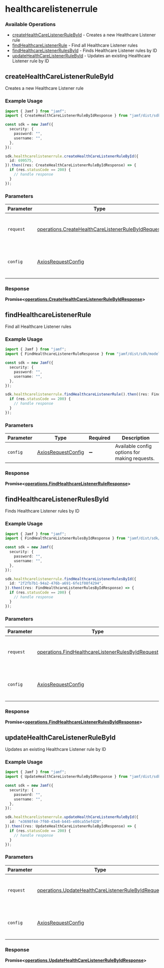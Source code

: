 # healthcarelistenerrule

### Available Operations

* [createHealthCareListenerRuleById](#createhealthcarelistenerrulebyid) - Creates a new Healthcare Listener rule
* [findHealthcareListenerRule](#findhealthcarelistenerrule) - Find all Healthcare Listener rules
* [findHealthcareListenerRulesById](#findhealthcarelistenerrulesbyid) - Finds Healthcare Listener rules by ID
* [updateHealthCareListenerRuleById](#updatehealthcarelistenerrulebyid) - Updates an existing Healthcare Listener rule by ID

## createHealthCareListenerRuleById

Creates a new Healthcare Listener rule

### Example Usage

```typescript
import { Jamf } from "jamf";
import { CreateHealthCareListenerRuleByIdResponse } from "jamf/dist/sdk/models/operations";

const sdk = new Jamf({
  security: {
    password: "",
    username: "",
  },
});

sdk.healthcarelistenerrule.createHealthCareListenerRuleById({
  id: 699575,
}).then((res: CreateHealthCareListenerRuleByIdResponse) => {
  if (res.statusCode == 200) {
    // handle response
  }
});
```

### Parameters

| Parameter                                                                                                                | Type                                                                                                                     | Required                                                                                                                 | Description                                                                                                              |
| ------------------------------------------------------------------------------------------------------------------------ | ------------------------------------------------------------------------------------------------------------------------ | ------------------------------------------------------------------------------------------------------------------------ | ------------------------------------------------------------------------------------------------------------------------ |
| `request`                                                                                                                | [operations.CreateHealthCareListenerRuleByIdRequest](../../models/operations/createhealthcarelistenerrulebyidrequest.md) | :heavy_check_mark:                                                                                                       | The request object to use for the request.                                                                               |
| `config`                                                                                                                 | [AxiosRequestConfig](https://axios-http.com/docs/req_config)                                                             | :heavy_minus_sign:                                                                                                       | Available config options for making requests.                                                                            |


### Response

**Promise<[operations.CreateHealthCareListenerRuleByIdResponse](../../models/operations/createhealthcarelistenerrulebyidresponse.md)>**


## findHealthcareListenerRule

Find all Healthcare Listener rules

### Example Usage

```typescript
import { Jamf } from "jamf";
import { FindHealthcareListenerRuleResponse } from "jamf/dist/sdk/models/operations";

const sdk = new Jamf({
  security: {
    password: "",
    username: "",
  },
});

sdk.healthcarelistenerrule.findHealthcareListenerRule().then((res: FindHealthcareListenerRuleResponse) => {
  if (res.statusCode == 200) {
    // handle response
  }
});
```

### Parameters

| Parameter                                                    | Type                                                         | Required                                                     | Description                                                  |
| ------------------------------------------------------------ | ------------------------------------------------------------ | ------------------------------------------------------------ | ------------------------------------------------------------ |
| `config`                                                     | [AxiosRequestConfig](https://axios-http.com/docs/req_config) | :heavy_minus_sign:                                           | Available config options for making requests.                |


### Response

**Promise<[operations.FindHealthcareListenerRuleResponse](../../models/operations/findhealthcarelistenerruleresponse.md)>**


## findHealthcareListenerRulesById

Finds Healthcare Listener rules by ID

### Example Usage

```typescript
import { Jamf } from "jamf";
import { FindHealthcareListenerRulesByIdResponse } from "jamf/dist/sdk/models/operations";

const sdk = new Jamf({
  security: {
    password: "",
    username: "",
  },
});

sdk.healthcarelistenerrule.findHealthcareListenerRulesById({
  id: "2f2fb7b1-94a2-476b-a691-6fe1f08f4294",
}).then((res: FindHealthcareListenerRulesByIdResponse) => {
  if (res.statusCode == 200) {
    // handle response
  }
});
```

### Parameters

| Parameter                                                                                                              | Type                                                                                                                   | Required                                                                                                               | Description                                                                                                            |
| ---------------------------------------------------------------------------------------------------------------------- | ---------------------------------------------------------------------------------------------------------------------- | ---------------------------------------------------------------------------------------------------------------------- | ---------------------------------------------------------------------------------------------------------------------- |
| `request`                                                                                                              | [operations.FindHealthcareListenerRulesByIdRequest](../../models/operations/findhealthcarelistenerrulesbyidrequest.md) | :heavy_check_mark:                                                                                                     | The request object to use for the request.                                                                             |
| `config`                                                                                                               | [AxiosRequestConfig](https://axios-http.com/docs/req_config)                                                           | :heavy_minus_sign:                                                                                                     | Available config options for making requests.                                                                          |


### Response

**Promise<[operations.FindHealthcareListenerRulesByIdResponse](../../models/operations/findhealthcarelistenerrulesbyidresponse.md)>**


## updateHealthCareListenerRuleById

Updates an existing Healthcare Listener rule by ID

### Example Usage

```typescript
import { Jamf } from "jamf";
import { UpdateHealthCareListenerRuleByIdResponse } from "jamf/dist/sdk/models/operations";

const sdk = new Jamf({
  security: {
    password: "",
    username: "",
  },
});

sdk.healthcarelistenerrule.updateHealthCareListenerRuleById({
  id: "e3698f44-7f60-43e8-b445-e80ca55efd20",
}).then((res: UpdateHealthCareListenerRuleByIdResponse) => {
  if (res.statusCode == 200) {
    // handle response
  }
});
```

### Parameters

| Parameter                                                                                                                | Type                                                                                                                     | Required                                                                                                                 | Description                                                                                                              |
| ------------------------------------------------------------------------------------------------------------------------ | ------------------------------------------------------------------------------------------------------------------------ | ------------------------------------------------------------------------------------------------------------------------ | ------------------------------------------------------------------------------------------------------------------------ |
| `request`                                                                                                                | [operations.UpdateHealthCareListenerRuleByIdRequest](../../models/operations/updatehealthcarelistenerrulebyidrequest.md) | :heavy_check_mark:                                                                                                       | The request object to use for the request.                                                                               |
| `config`                                                                                                                 | [AxiosRequestConfig](https://axios-http.com/docs/req_config)                                                             | :heavy_minus_sign:                                                                                                       | Available config options for making requests.                                                                            |


### Response

**Promise<[operations.UpdateHealthCareListenerRuleByIdResponse](../../models/operations/updatehealthcarelistenerrulebyidresponse.md)>**

